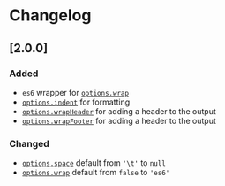 # Changelog

## [2.0.0]

### Added
- `es6` wrapper for [`options.wrap`](https://github.com/guzart/gulp-ng-constant#optionswrap)
- [`options.indent`](https://github.com/guzart/gulp-ng-constant#optionsindent) for formatting
- [`options.wrapHeader`](https://github.com/guzart/gulp-ng-constant#optionswrapheader) for adding a header to the output
- [`options.wrapFooter`](https://github.com/guzart/gulp-ng-constant#optionswrapfooter) for adding a header to the output

### Changed
- [`options.space`](https://github.com/guzart/gulp-ng-constant#optionsspace) default from `'\t'` to `null`
- [`options.wrap`](https://github.com/guzart/gulp-ng-constant#optionswrap) default from `false` to `'es6'`
